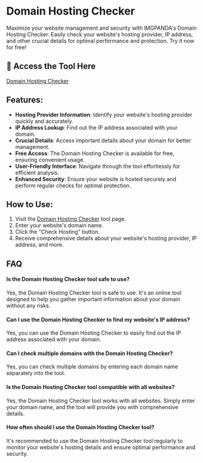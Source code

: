 # Domain Hosting Checker

Maximize your website management and security with IMGPANDA's Domain Hosting Checker. Easily check your website's hosting provider, IP address, and other crucial details for optimal performance and protection. Try it now for free!

## 🔗 Access the Tool Here
[Domain Hosting Checker](https://imgpanda.com/domain-hosting-checker/)

## Features:

- **Hosting Provider Information**: Identify your website's hosting provider quickly and accurately.
- **IP Address Lookup**: Find out the IP address associated with your domain.
- **Crucial Details**: Access important details about your domain for better management.
- **Free Access**: The Domain Hosting Checker is available for free, ensuring convenient usage.
- **User-Friendly Interface**: Navigate through the tool effortlessly for efficient analysis.
- **Enhanced Security**: Ensure your website is hosted securely and perform regular checks for optimal protection.

## How to Use:

1. Visit the [Domain Hosting Checker](https://imgpanda.com/domain-hosting-checker/) tool page.
2. Enter your website's domain name.
3. Click the "Check Hosting" button.
4. Receive comprehensive details about your website's hosting provider, IP address, and more.

## FAQ

#### Is the Domain Hosting Checker tool safe to use?

Yes, the Domain Hosting Checker tool is safe to use. It's an online tool designed to help you gather important information about your domain without any risks.

#### Can I use the Domain Hosting Checker to find my website's IP address?

Yes, you can use the Domain Hosting Checker to easily find out the IP address associated with your domain.

#### Can I check multiple domains with the Domain Hosting Checker?

Yes, you can check multiple domains by entering each domain name separately into the tool.

#### Is the Domain Hosting Checker tool compatible with all websites?

Yes, the Domain Hosting Checker tool works with all websites. Simply enter your domain name, and the tool will provide you with comprehensive details.

#### How often should I use the Domain Hosting Checker tool?

It's recommended to use the Domain Hosting Checker tool regularly to monitor your website's hosting details and ensure optimal performance and security.
